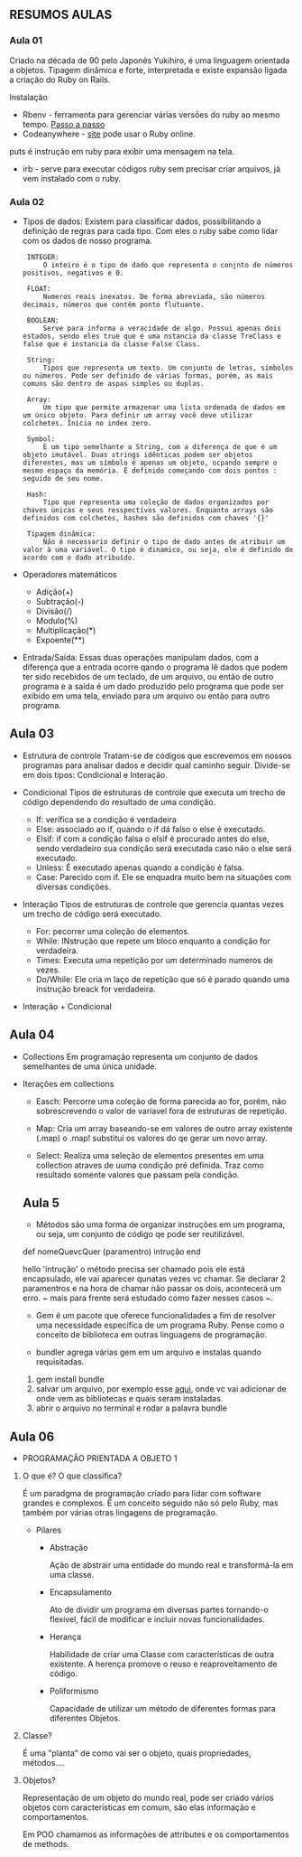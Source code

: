 ## RESUMOS AULAS

### Aula 01
Criado na década de 90 pelo Japonês Yukihiro, é uma linguagem orientada a objetos. Tipagem dinâmica e forte, interpretada e existe expansão ligada a criação do Ruby on Rails.

Instalação
 - Rbenv - ferramenta para gerenciar várias versões do ruby ao mesmo tempo. [Passo a passo](https://www.digitalocean.com/community/tutorials/)
 - Codeanywhere - [site](https://codeanywhere.com/) pode usar o Ruby online.

 puts é instrução em ruby para exibir uma mensagem na tela.

 - irb - serve para executar códigos ruby sem precisar criar arquivos, já vem instalado com o ruby.

 ### Aula 02

 - Tipos de dados: 
    Existem para classificar dados, possibilitando a definição de regras para cada tipo. Com eles o ruby sabe como lidar com os dados de nosso programa.

        INTEGER:
            O inteiro é o tipo de dado que representa o conjnto de números positivos, negativos e 0.

        FLOAT:
            Numeros reais inexatos. De forma abreviada, são números decimais, números que contêm ponto flutuante.

        BOOLEAN:
            Serve para informa a veracidade de algo. Possui apenas dois estados, sendo eles true que é uma nstancia da classe TreClass e false que é instancia da classe False Class.

        String: 
            Tipos que representa um texto. Um conjunto de letras, símbolos ou números. Pode ser definido de várias formas, porém, as mais comuns são dentro de aspas simples ou duplas.

        Array:
            Um tipo que permite armazenar uma lista ordenada de dados em um único objeto. Para definir um array você deve utilizar colchetes. Inicia no index zero.

        Symbol:
            É um tipo semelhante a String, com a diferença de que é um objeto imutável. Duas strings idênticas podem ser objetos diferentes, mas um símbolo é apenas um objeto, ocpando sempre o mesmo espaço da memória. É definido começando com dois pontos : seguido de seu nome.

        Hash:
            Tipo que representa uma coleção de dados organizados por chaves únicas e seus resspectivos valores. Enquanto arrays são definidos com colchetes, hashes são definidos com chaves '{}' 

        Tipagem dinâmica:
            Não é necessario definir o tipo de dado antes de atribuir um valor à uma variável. O tipo é dinamico, ou seja, ele é definido de acordo com o dado atribuído.

 - Operadores matemáticos
    - Adição(+)
    - Subtração(-)
    - Divisão(/)
    - Modulo(%)
    - Multiplicação(*)
    - Expoente(**)

 - Entrada/Saída:
        Essas duas operações manipulam dados, com a diferença que a entrada ocorre qando o programa lê dados que podem ter sido recebidos de um teclado, de um arquivo, ou então de outro programa e a saída é um dado produzido pelo programa que pode ser exibido em uma tela, enviado para um arquivo ou então para outro programa.

## Aula 03

- Estrutura de controle
    Tratam-se de códigos que escrevemos em nossos programas para analisar dados e decidir qual caminho seguir. Divide-se em dois tipos: Condicional e Interação.

- Condicional
    Tipos de estruturas de controle que executa um trecho de código dependendo do resultado de uma condição. 
    - If: verifica se a condição é verdadeira
    - Else: associado ao if, quando o if dá falso o else é         executado.
    - Elsif: if com a condição falsa o elsif é procurado antes do else, sendo verdadeiro sua condição será executada caso não o else será executado.
    - Unless: É executado apenas quando a condição é falsa.
    - Case: Parecido com if. Ele se enquadra muito bem na situações com diversas condições.

- Interação
Tipos de estruturas de controle que gerencia quantas vezes um trecho de código será executado.

    - For: pecorrer uma coleção de elementos.
    - While: INstrução que repete um bloco enquanto a condição for verdadeira.
    - Times: Executa uma repetição por um determinado numeros de vezes.
    - Do/While: Ele cria m laço de repetição que só é parado quando uma instrução breack for verdadeira.

- Interação + Condicional

## Aula 04

- Collections 
    Em programação representa um conjunto de dados semelhantes de uma única unidade. 

- Iterações em collections
  
  - Easch:
  Percorre uma coleção de forma parecida ao for, porém, não sobrescrevendo o valor de variavel fora de estruturas de repetição.

  - Map:
  Cria um array baseando-se em valores de outro array existente (.map) o .map! substitui os valores do qe gerar um novo array.
  
  - Select:
  Realiza uma seleção de elementos presentes em uma collection atraves de uuma condição pré definida. Traz como resultado somente valores que passam pela condição.

  ## Aula 5

  - Métodos são uma forma de organizar instruções em um programa, ou seja, um conjunto de código qe pode ser reutilizável.

  def nomeQuevcQuer (paramentro)
    intrução
  end

  hello 'intrução' 
  o método precisa ser chamado pois ele está encapsulado, ele vai aparecer qunatas vezes vc chamar.
  Se declarar 2 paramentros e na hora de chamar não passar os dois, acontecerá um erro. ~ mais para frente será estudado como fazer nesses casos ~.

  - Gem é um pacote que oferece funcionalidades a fim de resolver uma necessidade específica de um programa Ruby. Pense como o conceito de biblioteca em outras linguagens de programação.

  - bundler agrega várias gem em um arquivo e instalas quando requisitadas. 
  1. gem install bundle
  2. salvar um arquivo, por exemplo esse [aqui](project_aula05/Gemfile), onde vc vai adicionar de onde vem as bibliotecas e quais seram instaladas.
  3. abrir o arquivo no terminal e rodar a palavra bundle

## Aula 06

- PROGRAMAÇÃO PRIENTADA A OBJETO 1

1. O que é? O que classifica?

    É um paradgma de programação criado para lidar com software grandes e complexos. É um conceito seguido não só pelo Ruby, mas também por várias otras lingagens de programação.

    - Pilares

        - Abstração

             Ação de abstrair uma entidade do mundo real e transformá-la em uma classe.

        - Encapsulamento

            Ato de dividir um programa em diversas partes tornando-o flexível, fácil de modificar e incluir novas funcionalidades.

        - Herança

            Habilidade de criar uma Classe com características de outra existente. A herença promove o reuso e reaproveitamento de código.

        - Poliformismo

            Capacidade de utilizar um método de diferentes formas para diferentes Objetos.

2. Classe?

    É uma "planta" de como vai ser o objeto, quais propriedades, métodos....

3. Objetos?

    Representação de um objeto do mundo real, pode ser criado vários objetos com caracteristicas em comum, são elas informação e comportamentos.

    Em POO chamamos as informações de attributes e os comportamentos de methods. 
